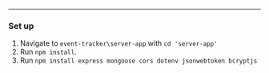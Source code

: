 
---
### Set up

1. Navigate to `event-tracker\server-app` with `cd 'server-app'`
2. Run `npm install`.
3. Run `npm install express mongoose cors dotenv jsonwebtoken bcryptjs`